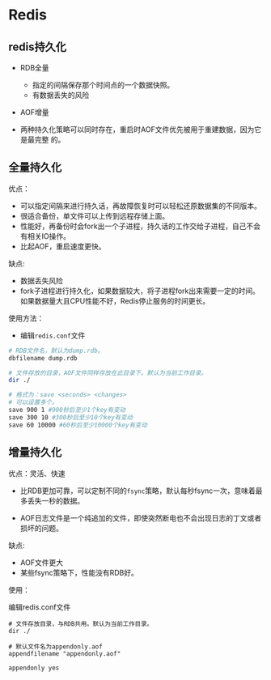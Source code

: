 # Redis

## redis持久化

- RDB全量
  - 指定的间隔保存那个时间点的一个数据快照。
  - 有数据丢失的风险
- AOF增量

- 两种持久化策略可以同时存在，重启时AOF文件优先被用于重建数据，因为它是最完整 的。

## 全量持久化

优点：

- 可以指定间隔来进行持久话，再故障恢复时可以轻松还原数据集的不同版本。
- 很适合备份，单文件可以上传到远程存储上面。
- 性能好，再备份时会fork出一个子进程，持久话的工作交给子进程，自己不会有相关IO操作。
- 比起AOF，重启速度更快。

缺点:

- 数据丢失风险
- fork子进程进行持久化，如果数据较大，将子进程fork出来需要一定的时间。如果数据量大且CPU性能不好，Redis停止服务的时间更长。

使用方法：

- 编辑`redis.conf`文件

```bash
# RDB文件名，默认为dump.rdb。
dbfilename dump.rdb

# 文件存放的目录，AOF文件同样存放在此目录下。默认为当前工作目录。
dir ./

# 格式为：save <seconds> <changes>
# 可以设置多个。
save 900 1 #900秒后至少1个key有变动
save 300 10 #300秒后至少10个key有变动
save 60 10000 #60秒后至少10000个key有变动
```

## 增量持久化

优点：灵活、快速

- 比RDB更加可靠，可以定制不同的`fsync`策略，默认每秒fsync一次，意味着最多丢失一秒的数据。

- AOF日志文件是一个纯追加的文件，即使突然断电也不会出现日志的丁文或者损坏的问题。

缺点:

- AOF文件更大
- 某些fsync策略下，性能没有RDB好。

使用：

编辑redis.conf文件

```shell
# 文件存放目录，与RDB共用。默认为当前工作目录。
dir ./

# 默认文件名为appendonly.aof
appendfilename "appendonly.aof"

appendonly yes
```

